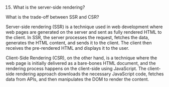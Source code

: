 15. What is the server-side rendering? 

What is the trade-off between SSR and CSR?

















Server-side rendering (SSR) is a technique used in web development where web pages are generated on the server and sent as fully rendered HTML to the client. In SSR, the server processes the request, fetches the data, generates the HTML content, and sends it to the client. The client then receives the pre-rendered HTML and displays it to the user.


Client-Side Rendering (CSR), on the other hand, is a technique where the web page is initially delivered as a bare-bones HTML document, and the rendering process happens on the client-side using JavaScript. The client-side rendering approach downloads the necessary JavaScript code, fetches data from APIs, and then manipulates the DOM to render the content.